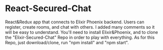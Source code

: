 # React-Secured-Chat
React&Redux app that connects to Elixir Phoenix backend. Users can register, create rooms, and chat with others. 
I added many comments so it will be easy to understand. 
You'll need to install Elixir&Phoenix, and to clone the "Elixir-Secured-Chat" Repo in order to play with everything. 
As for this Repo, just download/clone, run "npm install" and "npm start".
